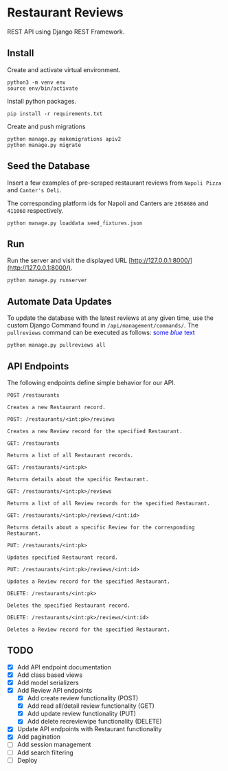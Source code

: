 # Restaurant Reviews

REST API using Django REST Framework.

## Install
Create and activate virtual environment.

    python3 -m venv env
    source env/bin/activate

Install python packages.

    pip install -r requirements.txt

Create and push migrations

    python manage.py makemigrations apiv2
    python manage.py migrate
## Seed the Database
Insert a few examples of pre-scraped restaurant reviews from `Napoli Pizza` and `Canter's Deli`.

The corresponding platform ids for Napoli and Canters are `2058686` and `411068` respectively.

    python manage.py loaddata seed_fixtures.json

## Run
Run the server and visit the displayed URL [http://127.0.0.1:8000/](http://127.0.0.1:8000/).

    python manage.py runserver

## Automate Data Updates
To update the database with the latest reviews at any given time, use the custom Django Command found in `/api/management/commands/`. The `pullreviews` command can be executed as follows: <span style="color:blue">some *blue* text</span>

    python manage.py pullreviews all
    
## API Endpoints
The following endpoints define simple behavior for our API.

`POST /restaurants`

    Creates a new Restaurant record.

`POST: /restaurants/<int:pk>/reviews`

    Creates a new Review record for the specified Restaurant.

`GET: /restaurants`

    Returns a list of all Restaurant records.

`GET: /restaurants/<int:pk>`

    Returns details about the specific Restaurant.

`GET: /restaurants/<int:pk>/reviews`

    Returns a list of all Review records for the specified Restaurant.

`GET: /restaurants/<int:pk>/reviews/<int:id>`

    Returns details about a specific Review for the corresponding Restaurant.

`PUT: /restaurants/<int:pk>`

    Updates specified Restaurant record.

`PUT: /restaurants/<int:pk>/reviews/<int:id>`

    Updates a Review record for the specified Restaurant.

`DELETE: /restaurants/<int:pk>`

    Deletes the specified Restaurant record.

`DELETE: /restaurants/<int:pk>/reviews/<int:id>`

    Deletes a Review record for the specified Restaurant.

## TODO
- [X] Add API endpoint documentation
- [X] Add class based views
- [X] Add model serializers
- [X] Add Review API endpoints
  - [X] Add create review functionality (POST)
  - [X] Add read all/detail review functionality (GET)
  - [X] Add update review functionality (PUT)
  - [X] Add delete recreviewipe functionality (DELETE)
- [X] Update API endpoints with Restaurant functionality
- [X] Add pagination
- [ ] Add session management
- [ ] Add search filtering
- [ ] Deploy
